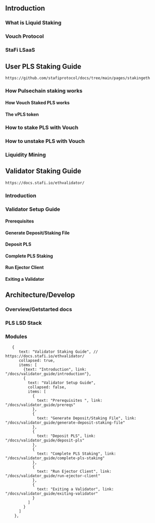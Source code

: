 ## Introduction
### What is Liquid Staking
### Vouch Protocol
### StaFi LSaaS

## User PLS Staking Guide  
```https://github.com/stafiprotocol/docs/tree/main/pages/stakingeth```
### How Pulsechain staking works
#### How Vouch Staked PLS works
#### The vPLS token
### How to stake PLS with Vouch
### How to unstake PLS with Vouch
### Liquidity Mining


## Validator Staking Guide
```https://docs.stafi.io/ethvalidator/```
### Introduction
### Validator Setup Guide
#### Prerequisites 
#### Generate Deposit/Staking File
#### Deposit PLS
#### Complete PLS Staking
#### Run Ejector Client
#### Exiting a Validator
 

## Architecture/Develop
### Overview/Getstarted docs
### PLS LSD Stack
### Modules



       {
          text: "Validator Staking Guide", // https://docs.stafi.io/ethvalidator/
          collapsed: true,
          items: [
            {text: "Introduction", link: "/docs/validator_guide/introduction"},
            {
              text: "Validator Setup Guide",
              collapsed: false,
              items: [
                {
                  text: "Prerequisites ", link: "/docs/validator_guide/prereqs"
                },
                {
                  text: "Generate Deposit/Staking File", link: "/docs/validator_guide/generate-deposit-staking-file"
                },
                {
                  text: "Deposit PLS", link: "/docs/validator_guide/deposit-pls"
                },
                {
                  text: "Complete PLS Staking", link: "/docs/validator_guide/complete-pls-staking"
                },
                {
                  text: "Run Ejector Client", link: "/docs/validator_guide/run-ejector-client"
                },
                {
                  text: "Exiting a Validator", link: "/docs/validator_guide/exiting-validator"
                }
              ]
            }
          ]
        },
    
